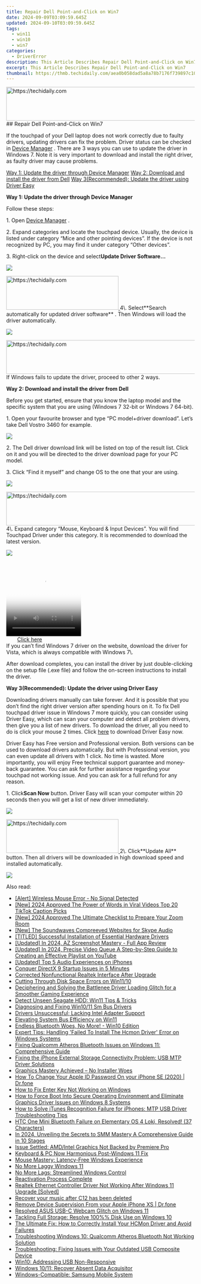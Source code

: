 ```yaml
---
title: Repair Dell Point-and-Click on Win7
date: 2024-09-09T03:09:59.645Z
updated: 2024-09-10T03:09:59.645Z
tags:
  - win11
  - win10
  - win7
categories:
  - DriverError
description: This Article Describes Repair Dell Point-and-Click on Win7
excerpt: This Article Describes Repair Dell Point-and-Click on Win7
thumbnail: https://thmb.techidaily.com/aea0b058dad5a8a78b7176f739897c106c85c82d6e617b0cdb68b3405d4743da.png
---
```


<!-- affiliate ads begin -->
<a href="https://unicoeye.pxf.io/c/5597632/2134237/18498" target="_top" id="2134237">
  <img src="//a.impactradius-go.com/display-ad/18498-2134237" border="0" alt="https://techidaily.com" width="728" height="90"/>
</a>
<img height="0" width="0" src="https://unicoeye.pxf.io/i/5597632/2134237/18498" style="position:absolute;visibility:hidden;" border="0" />
<!-- affiliate ads end -->
## Repair Dell Point-and-Click on Win7

 If the touchpad of your Dell laptop does not work correctly due to faulty drivers, updating drivers can fix the problem. Driver status can be checked in [Device Manager](https://tools.techidaily.com/drivereasy/download/) . There are 3 ways you can use to update the driver in Windows 7\. Note it is very important to download and install the right driver, as faulty driver may cause problems.

[Way 1: Update the driver through Device Manager](https://aidotcom.pxf.io/nkz4kv)
[Way 2: Download and install the driver from Dell](https://bluettide.pxf.io/ekmjb2)
[Way 3(Recommended): Update the driver using Driver Easy](#Way3)

 **Way 1: Update the driver through Device Manager**

Follow these steps:

 1\. Open [Device Manager](https://tools.techidaily.com/drivereasy/download/) .

 2\. Expand categories and locate the touchpad device. Usually, the device is listed under category “Mice and other pointing devices”. If the device is not recognized by PC, you may find it under category “Other devices”.

 3\. Right-click on the device and select**Update Driver Software…**

![](https://images.drivereasy.com/wp-content/uploads/2016/10/img_57fb02621af25.png)

<!-- affiliate ads begin -->
<a href="https://aligracehair.sjv.io/c/5597632/2135370/19272" target="_top" id="2135370">
  <img src="//a.impactradius-go.com/display-ad/19272-2135370" border="0" alt="https://techidaily.com" width="300" height="90"/>
</a>
<img height="0" width="0" src="https://aligracehair.sjv.io/i/5597632/2135370/19272" style="position:absolute;visibility:hidden;" border="0" />
<!-- affiliate ads end -->
 4\. Select**Search automatically for updated driver software** . Then Windows will load the driver automatically.

![](https://images.drivereasy.com/wp-content/uploads/2016/10/img_57fb0289e71cf.png)

<!-- affiliate ads begin -->
<a href="https://unicoeye.pxf.io/c/5597632/2134497/18498" target="_top" id="2134497">
  <img src="//a.impactradius-go.com/display-ad/18498-2134497" border="0" alt="https://techidaily.com" width="728" height="90"/>
</a>
<img height="0" width="0" src="https://unicoeye.pxf.io/i/5597632/2134497/18498" style="position:absolute;visibility:hidden;" border="0" />
<!-- affiliate ads end -->
If Windows fails to update the driver, proceed to other 2 ways.

 **Way 2: Download and install the driver from Dell**

 Before you get started, ensure that you know the laptop model and the specific system that you are using (Windows 7 32-bit or Windows 7 64-bit).

 1\. Open your favourite browser and type “PC model+driver download”. Let’s take Dell Vostro 3460 for example.

![](https://images.drivereasy.com/wp-content/uploads/2023/03/download-drivers-from-the-official-website.png)

 2\. The Dell driver download link will be listed on top of the result list. Click on it and you will be directed to the driver download page for your PC model.

 3\. Click “Find it myself” and change OS to the one that your are using.

![](https://images.drivereasy.com/wp-content/uploads/2016/10/img_57fb0a0b666ab.jpg)

<!-- affiliate ads begin -->
<a href="https://unicoeye.pxf.io/c/5597632/2134489/18498" target="_top" id="2134489">
  <img src="//a.impactradius-go.com/display-ad/18498-2134489" border="0" alt="https://techidaily.com" width="728" height="90"/>
</a>
<img height="0" width="0" src="https://unicoeye.pxf.io/i/5597632/2134489/18498" style="position:absolute;visibility:hidden;" border="0" />
<!-- affiliate ads end -->
 4\. Expand category “Mouse, Keyboard & Input Devices”. You will find Touchpad Driver under this category. It is recommended to download the latest version.  

![](https://images.drivereasy.com/wp-content/uploads/2016/10/img_57fb0a4655e48.jpg)

<!-- affiliate ads begin -->
<span id="1743243">
					<video width="200" height="200" style="cursor:pointer"
           poster="//a.impactradius-go.com/display-clicktoplayimage/1743243.png"
           onclick="if(!this.playClicked){this.play();this.setAttribute('controls',true);this.playClicked=true;}">
	   <source src="//a.impactradius-go.com/display-ad/19272-1743243">
	   <img src="//a.impactradius-go.com/display-clicktoplayimage/1743243.png" style="border: none; height: 100%; width: 100%; object-fit: contain">
	</video>
	<div style="width:125px;text-align:center"><a href="javascript:window.open(decodeURIComponent('https%3A%2F%2Faligracehair.sjv.io%2Fc%2F5597632%2F1743243%2F19272'), '_blank');void(0);">Click here</a></div>
</span>
<img height="0" width="0" src="https://imp.pxf.io/i/5597632/1743243/19272" style="position:absolute;visibility:hidden;" border="0" />
<!-- affiliate ads end -->
 If you can’t find Windows 7 driver on the website, download the driver for Vista, which is always compatible with Windows 7\.

 After download completes, you can install the driver by just double-clicking on the setup file (.exe file) and follow the on-screen instructions to install the driver.

 **Way 3(Recommended): Update the driver using Driver Easy**

 Downloading drivers manually can take forever. And it is possible that you don’t find the right driver version after spending hours on it. To fix Dell touchpad driver issue in Windows 7 more quickly, you can consider using Driver Easy, which can scan your computer and detect all problem drivers, then give you a list of new drivers. To download the driver, all you need to do is click your mouse 2 times. Click [here](https://tools.techidaily.com/drivereasy/download/) to download Driver Easy now.  
  
 Driver Easy has Free version and Professional version. Both versions can be used to download drivers automatically. But with Professional version, you can even update all drivers with 1 click. No time is wasted. More importantly, you will enjoy Free technical support guarantee and money-back guarantee. You can ask for further assistance regarding your touchpad not working issue. And you can ask for a full refund for any reason.

 1\. Click**Scan Now** button. Driver Easy will scan your computer within 20 seconds then you will get a list of new driver immediately.

![](https://images.drivereasy.com/wp-content/uploads/2023/03/Driver-Easy-download-needed-1200x900.jpg)

<!-- affiliate ads begin -->
<a href="https://wigfever.sjv.io/c/5597632/2005196/22899" target="_top" id="2005196">
  <img src="//a.impactradius-go.com/display-ad/22899-2005196" border="0" alt="https://techidaily.com" width="300" height="90"/>
</a>
<img height="0" width="0" src="https://wigfever.sjv.io/i/5597632/2005196/22899" style="position:absolute;visibility:hidden;" border="0" />
<!-- affiliate ads end -->
 2\. Click**Update All** button. Then all drivers will be downloaded in high download speed and installed automatically.

![](https://images.drivereasy.com/wp-content/uploads/2023/03/update-dell-touchpad-driver.jpg-1200x897.png)

<ins class="adsbygoogle"
     style="display:block"
     data-ad-format="autorelaxed"
     data-ad-client="ca-pub-7571918770474297"
     data-ad-slot="1223367746"></ins>



<ins class="adsbygoogle"
     style="display:block"
     data-ad-client="ca-pub-7571918770474297"
     data-ad-slot="8358498916"
     data-ad-format="auto"
     data-full-width-responsive="true"></ins>

<span class="atpl-alsoreadstyle">Also read:</span>
<div><ul>
<li><a href="https://driver-error.techidaily.com/alert-wireless-mouse-error-no-signal-detected/"><u>[Alert] Wireless Mouse Error - No Signal Detected</u></a></li>
<li><a href="https://tiktok-videos.techidaily.com/new-2024-approved-the-power-of-words-in-viral-videos-top-20-tiktok-caption-picks/"><u>[New] 2024 Approved  The Power of Words in Viral Videos  Top 20 TikTok Caption Picks</u></a></li>
<li><a href="https://fox-friendly.techidaily.com/new-2024-approved-the-ultimate-checklist-to-prepare-your-zoom-room/"><u>[New] 2024 Approved  The Ultimate Checklist to Prepare Your Zoom Room</u></a></li>
<li><a href="https://some-approaches.techidaily.com/new-the-soundwaves-compreeved-websites-for-skype-audio/"><u>[New] The Soundwaves  Compreeved Websites for Skype Audio</u></a></li>
<li><a href="https://driver-error.techidaily.com/titled-successful-installation-of-essential-hardware-drivers/"><u>[TITLED] Successful Installation of Essential Hardware Drivers</u></a></li>
<li><a href="https://screen-mirroring-recording.techidaily.com/updated-in-2024-az-screenshot-mastery-full-app-review/"><u>[Updated] In 2024, AZ Screenshot Mastery - Full App Review</u></a></li>
<li><a href="https://youtube-blog.techidaily.com/ed-in-2024-precise-video-queue-a-step-by-step-guide-to-creating-an-effective-playlist-on-youtube/"><u>[Updated] In 2024, Precise Video Queue  A Step-by-Step Guide to Creating an Effective Playlist on YouTube</u></a></li>
<li><a href="https://some-guidance.techidaily.com/updated-top-5-audio-experiences-on-iphones/"><u>[Updated] Top 5 Audio Experiences on iPhones</u></a></li>
<li><a href="https://driver-error.techidaily.com/conquer-directx-9-startup-issues-in-5-minutes/"><u>Conquer DirectX 9 Startup Issues in 5 Minutes</u></a></li>
<li><a href="https://driver-error.techidaily.com/corrected-nonfunctional-realtek-interface-after-upgrade/"><u>Corrected Nonfunctional Realtek Interface After Upgrade</u></a></li>
<li><a href="https://driver-error.techidaily.com/cutting-through-disk-space-errors-on-win1110/"><u>Cutting Through Disk Space Errors on Win11/10</u></a></li>
<li><a href="https://driver-error.techidaily.com/deciphering-and-solving-the-battlenee-driver-loading-glitch-for-a-smoother-gaming-experience/"><u>Deciphering and Solving the Battlenee Driver Loading Glitch for a Smoother Gaming Experience</u></a></li>
<li><a href="https://driver-error.techidaily.com/detect-unseen-seagate-hdd-win11-tips-and-tricks/"><u>Detect Unseen Seagate HDD: Win11 Tips & Tricks</u></a></li>
<li><a href="https://driver-error.techidaily.com/diagnosing-and-fixing-win1011-sm-bus-drivers/"><u>Diagnosing and Fixing Win10/11 Sm Bus Drivers</u></a></li>
<li><a href="https://driver-error.techidaily.com/drivers-unsuccessful-lacking-intel-adapter-support/"><u>Drivers Unsuccessful; Lacking Intel Adapter Support</u></a></li>
<li><a href="https://driver-error.techidaily.com/elevating-system-bus-efficiency-on-win11/"><u>Elevating System Bus Efficiency on Win11</u></a></li>
<li><a href="https://driver-error.techidaily.com/endless-bluetooth-woes-no-more-win10-edition/"><u>Endless Bluetooth Woes, No More! - Win10 Edition</u></a></li>
<li><a href="https://driver-error.techidaily.com/expert-tips-handling-failed-to-install-the-hcmon-driver-error-on-windows-systems/"><u>Expert Tips: Handling 'Failed To Install The Hcmon Driver' Error on Windows Systems</u></a></li>
<li><a href="https://driver-error.techidaily.com/fixing-qualcomm-atheros-bluetooth-issues-on-windows-11-comprehensive-guide/"><u>Fixing Qualcomm Atheros Bluetooth Issues on Windows 11: Comprehensive Guide</u></a></li>
<li><a href="https://driver-error.techidaily.com/fixing-the-iphone-external-storage-connectivity-problem-usb-mtp-driver-solutions/"><u>Fixing the iPhone External Storage Connectivity Problem: USB MTP Driver Solutions</u></a></li>
<li><a href="https://driver-error.techidaily.com/graphics-mastery-achieved-no-installer-woes/"><u>Graphics Mastery Achieved – No Installer Woes</u></a></li>
<li><a href="https://iphone-unlock.techidaily.com/how-to-change-your-apple-id-password-on-your-iphone-se-2020-drfone-by-drfone-ios/"><u>How To Change Your Apple ID Password On your iPhone SE (2020) | Dr.fone</u></a></li>
<li><a href="https://driver-error.techidaily.com/how-to-fix-enter-key-not-working-on-windows/"><u>How to Fix Enter Key Not Working on Windows</u></a></li>
<li><a href="https://driver-error.techidaily.com/how-to-force-boot-into-secure-operating-environment-and-eliminate-graphics-driver-issues-on-windows-8-systems/"><u>How to Force Boot Into Secure Operating Environment and Eliminate Graphics Driver Issues on Windows 8 Systems</u></a></li>
<li><a href="https://driver-error.techidaily.com/how-to-solve-itunes-recognition-failure-for-iphones-mtp-usb-driver-troubleshooting-tips/"><u>How to Solve iTunes Recognition Failure for iPhones: MTP USB Driver Troubleshooting Tips</u></a></li>
<li><a href="https://driver-error.techidaily.com/htc-one-mini-bluetooth-failure-on-elementary-os-4-loki-resolved-37-characters/"><u>HTC One Mini Bluetooth Failure on Elementary OS 4 Loki, Resolved! (37 Characters)</u></a></li>
<li><a href="https://fox-access.techidaily.com/in-2024-unveiling-the-secrets-to-smm-mastery-a-comprehensive-guide-in-10-stages/"><u>In 2024, Unveiling the Secrets to SMM Mastery  A Comprehensive Guide in 10 Stages</u></a></li>
<li><a href="https://driver-error.techidaily.com/issue-settled-amdintel-graphics-not-backed-by-premiere-pro/"><u>Issue Settled: AMD/Intel Graphics Not Backed by Premiere Pro</u></a></li>
<li><a href="https://driver-error.techidaily.com/keyboard-and-pc-now-harmonious-post-windows-11-fix/"><u>Keyboard & PC Now Harmonious Post-Windows 11 Fix</u></a></li>
<li><a href="https://driver-error.techidaily.com/mouse-mastery-latency-free-windows-experience/"><u>Mouse Mastery: Latency-Free Windows Experience</u></a></li>
<li><a href="https://driver-error.techidaily.com/no-more-laggy-windows-11/"><u>No More Laggy Windows 11</u></a></li>
<li><a href="https://driver-error.techidaily.com/no-more-lags-streamlined-windows-control/"><u>No More Lags: Streamlined Windows Control</u></a></li>
<li><a href="https://driver-error.techidaily.com/reactivation-process-complete/"><u>Reactivation Process Complete</u></a></li>
<li><a href="https://driver-error.techidaily.com/realtek-ethernet-controller-driver-not-working-after-windows-11-upgrade-solved/"><u>Realtek Ethernet Controller Driver Not Working After Windows 11 Upgrade [Solved]</u></a></li>
<li><a href="https://review-topics.techidaily.com/recover-your-music-after-c12-has-been-deleted-by-fonelab-android-recover-music/"><u>Recover your music after C12 has been deleted</u></a></li>
<li><a href="https://iphone-unlock.techidaily.com/remove-device-supervision-from-your-apple-iphone-xs-drfone-by-drfone-ios/"><u>Remove Device Supervision From your Apple iPhone XS | Dr.fone</u></a></li>
<li><a href="https://driver-error.techidaily.com/resolved-asus-usb-c-webcam-glitch-on-windows-11/"><u>Resolved ASUS USB-C Webcam Glitch on Windows 11</u></a></li>
<li><a href="https://win-forum.techidaily.com/tackling-full-storage-resolve-100-disk-use-on-windows-10/"><u>Tackling Full Storage: Resolve 100%% Disk Use on Windows 10</u></a></li>
<li><a href="https://driver-error.techidaily.com/the-ultimate-fix-how-to-correctly-install-your-hcmon-driver-and-avoid-failures/"><u>The Ultimate Fix: How to Correctly Install Your HCMon Driver and Avoid Failures</u></a></li>
<li><a href="https://driver-error.techidaily.com/troubleshooting-windows-10-qualcomm-atheros-bluetooth-not-working-solution/"><u>Troubleshooting Windows 10: Qualcomm Atheros Bluetooth Not Working Solution</u></a></li>
<li><a href="https://driver-error.techidaily.com/troubleshooting-fixing-issues-with-your-outdated-usb-composite-device/"><u>Troubleshooting: Fixing Issues with Your Outdated USB Composite Device</u></a></li>
<li><a href="https://driver-error.techidaily.com/win10-addressing-usb-non-responsive/"><u>Win10: Addressing USB Non-Responsive</u></a></li>
<li><a href="https://driver-error.techidaily.com/windows-1011-recover-absent-data-acquisitor/"><u>Windows 10/11: Recover Absent Data Acquisitor</u></a></li>
<li><a href="https://driver-error.techidaily.com/windows-compatible-samsung-mobile-system/"><u>Windows-Compatible: Samsung Mobile System</u></a></li>
</ul></div>
